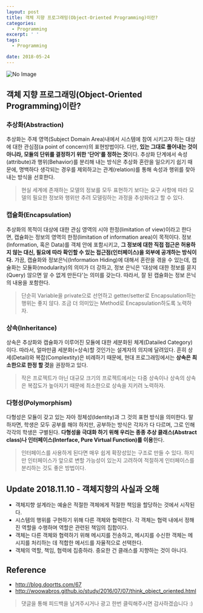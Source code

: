 ```yaml
---
layout: post
title: 객체 지향 프로그래밍(Object-Oriented Programming)이란?
categories:
  - Programming
excerpt: ' '
tags:
  - Programming

date: 2018-05-24
---
```


![No Image](/assets/logo/oop.png)

## 객체 지향 프로그래밍(Object-Oriented Programming)이란?
### 추상화(Abstraction)
추상화는 주제 영역(Subject Domain Area)내에서 시스템에 참여 시키고자 하는 대상에 대한 관심점(a point of concern)의 표현방법이다. 다만, **있는 그대로 풀어내는 것이 아니라, 모듈의 단위를 결정하기 위한 '단어'를 정하는 것**이다. 추상화 단계에서 속성(attribute)과 행위(Behavior)를 분리해 내는 방식은 추상화 혼란을 일으키기 쉽기 때문에, 명백하다 생각되는 경우를 제외하고는 관계(relation)를 통해 속성과 행위를 찾아내는 방식을 선호한다.

> 현실 세계에 존재하는 모델의 정보를 모두 표현하기 보다는 요구 사항에 따라 모델의 필요한 정보와 행위만 추려 모델링하는 과정을 추상화라고 할 수 있다.

### 캡슐화(Encapsulation)
추상화의 목적이 대상에 대한 관심 영역의 시야 한정(limitation of view)이라고 한다면, 캡슐화는 정보의 영역의 한정(limitation of information area)이 목적이다. 정보(Information, 혹은 Data)를 객체 안에 포함시키고, **그 정보에 대한 직접 접근은 허용하지 않는 대신, 필요에 따라 확인할 수 있는 접근점(인터페이스)을 외부에 공개하는 방식이다.** 가끔, 캡슐화와 정보은닉(Information Hiding)에 대해서 혼란을 겪을 수 있는데, 캡슐화는 모듈화(modularity)의 의미가 더 강하고, 정보 은닉은 '대상에 대한 정보를 묻지(Query) 않으면 알 수 없게 만든다'는 의미를 갖는다. 따라서, 잘 된 캡슐화는 정보 은닉의 내용을 포함한다.

> 단순히 Variable을 private으로 선언하고 getter/setter로 Encapsulation하는 행위는 좋지 않다. 조금 더 의미있는 Method로 Encapsulation하도록 노력하자.


### 상속(Inheritance)
상속은 추상화와 캡슐화가 이루어진 모듈에 대한 세분화된 체계(Datailed Category)이다. 따라서, 얼마만큼 세분화(=상속)할 것인가는 설계자의 의지에 달려있다. 흔히 상세(Detail)와 복잡(Complextity)은 비례하기 때문에, 현대 프로그래밍에서는 **상속은 최소한으로 한정 할 것**을 권장하고 있다.

> 작은 프로젝트가 아닌 대규모 크기의 프로젝트에서는 다중 상속이나 상속의 상속은 복잡도가 높아지기 때문에 최소한으로 상속을 지키려 노력하자.

### 다형성(Polymorphism)
다형성은 모듈이 갖고 있는 자아 정체성(Identity)과 그 것의 표현 방식을 의미한다. 말하자면, 학생은 모두 공부를 해야 하지만, 공부하는 방식은 각자가 다 다르며, 그로 인해 각각의 학생은 구별된다. **다형성을 극대화 하기 위해 우리는 종종 추상 클래스(Abstract class)나 인터페이스(Interface, Pure Virtual Function)를 이용**한다.

> 인터페이스를 사용하게 된다면 매우 쉽게 확장성있는 구조로 만들 수 있다. 하지만 인터페이스가 앞으로 변할 가능성이 있는지 고려하여 적절하게 인터페이스를 분리하는 것도 좋은 방법이다.


## Update 2018.11.10 - 객체지향의 사실과 오해
- 객체지향 설계라는 예술은 적절한 객체에게 적절한 책임을 할당하는 것에서 시작된다.
- 시스템의 행위를 구현하기 위해 다른 객체와 협력한다. 각 객체는 협력 내에서 정해진 역할을 수행하며 역할은 관련된 책임의 집합이다.
- 객체는 다른 객체와 협력하기 위해 메시지를 전송하고, 메시지를 수신한 객체는 메시지를 처리하는 데 적합한 메서드를 자율적으로 선택한다.
- 객체의 역할, 책임, 협력에 집중하라. 중요한 건 클래스를 지향하는 것이 아니다.

## Reference
- <http://blog.doortts.com/67>
- <http://woowabros.github.io/study/2016/07/07/think_object_oriented.html>


> 댓글을 통해 피드백을 남겨주시거나 광고 한번 클릭해주시면 감사하겠습니다 :)